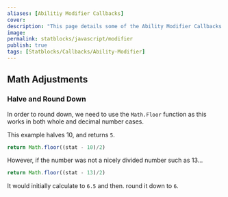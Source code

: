 ```yaml
---
aliases: [Abilitiy Modifier Callbacks]
cover: 
description: "This page details some of the Ability Modifier Callbacks that can be used for your Ability Score Tables."
image: 
permalink: statblocks/javascript/modifier
publish: true
tags: [Statblocks/Callbacks/Ability-Modifier]
---
```


## Math Adjustments

### Halve and Round Down

In order to round down, we need to use the `Math.Floor` function as this works in both whole and decimal number cases. 

This example halves 10, and returns `5`. 

```js
return Math.floor((stat - 10)/2)
```

However, if the number was not a nicely divided number such as 13…

```js
return Math.floor((stat - 13)/2)
```

It would initially calculate to `6.5` and then. round it down to `6`.